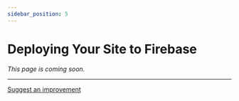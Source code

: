 ```yaml
---
sidebar_position: 5
---
```


# Deploying Your Site to Firebase

*This page is coming soon.*

---

[Suggest an improvement](mailto:contact@swlacy.com?subject=Suggestion%20Regarding%20docs/website-hosting/deploy-to-firebase)